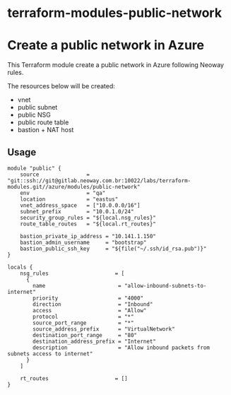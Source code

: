 # terraform-modules-public-network #

Create a public network in Azure
==============================================================================

This Terraform module create a public network in Azure following Neoway rules.

The resources below will be created:

 * vnet
 * public subnet
 * public NSG
 * public route table
 * bastion + NAT host

Usage
-----

```hcl
module "public" {
    source               = "git::ssh://git@gitlab.neoway.com.br:10022/labs/terraform-modules.git//azure/modules/public-network"
    env                  = "qa"
    location             = "eastus"
    vnet_address_space   = ["10.0.0.0/16"]
    subnet_prefix        = "10.0.1.0/24"
    security_group_rules = "${local.nsg_rules}"
    route_table_routes   = "${local.rt_routes}"

    bastion_private_ip_address = "10.141.1.150"
    bastion_admin_username     = "bootstrap"
    bastion_public_ssh_key     = "${file("~/.ssh/id_rsa.pub")}"
}

locals {
    nsg_rules                     = [
      {
        name                       = "allow-inbound-subnets-to-internet"
        priority                   = "4000"
        direction                  = "Inbound"
        access                     = "Allow"
        protocol                   = "*"
        source_port_range          = "*"
        source_address_prefix      = "VirtualNetwork"
        destination_port_range     = "80"
        destination_address_prefix = "Internet"
        description                = "Allow inbound packets from subnets access to internet"
      }
    ]

    rt_routes                     = []
}
```

